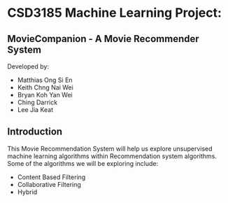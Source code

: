 # CSD3185 Machine Learning Project: 
## MovieCompanion - A Movie Recommender System

Developed by:
- Matthias Ong Si En
- Keith Chng Nai Wei
- Bryan Koh Yan Wei
- Ching Darrick
- Lee Jia Keat

## Introduction
This Movie Recommendation System will help us explore unsupervised machine learning algorithms within Recommendation system algorithms.
Some of the algorithms we will be exploring include:

- Content Based Filtering
- Collaborative Filtering
- Hybrid




